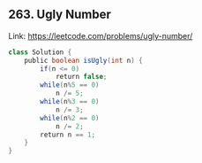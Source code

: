 ## 263. Ugly Number
Link: https://leetcode.com/problems/ugly-number/

```java
class Solution {
    public boolean isUgly(int n) {
        if(n <= 0)
            return false;
        while(n%5 == 0)
            n /= 5;
        while(n%3 == 0)
            n /= 3;
        while(n%2 == 0)
            n /= 2;
        return n == 1;
    }
}
```
